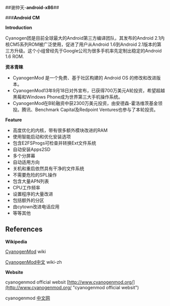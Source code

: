 ##谢仲天-**android-x86**##

###**Android CM** 

**Introduction**

Cyanogen团是目前全球最大的Android第三方编译团队，其发布的Android 2.1内核CM5系列ROM被广泛使用，促进了用户从Android 1.6到Android 2.1版本的第三方升级。这个小组曾经先于Google公司为很多手机率先定制出稳定的Android 1.6 ROM.

**资本青睐**

- CyanogenMod 是一个免费、基于社区构建的 Android OS 的修改和改进版本。
- CyanogenMod13年9月18日对外宣布，已获得700万美元A轮投资，希望超越黑莓和Windows Phone成为世界第三大手机操作系统。
- CyanogenMod在B轮融资中获2300万美元投资，由安德森-霍洛维茨基金领投。腾讯、Benchmark Capital及Redpoint Ventures也参与了本轮投资。


**Feature**

- 高度优化的内核，带有很多额外模块改进的RAM
- 使用智能启动和优化安装选项
- 包含E2FSProgs可检查并转换Ext文件系统
- 自动安装Apps2SD
- 多个分屏幕
- 自动适用方向
- 关机和重启依然具有干净的文件系统
- 不需要危险的SPL操作
- 包含大量APN列表
- CPU工作频率
- 设置程序的大量改进
- 包括额外的分区
- 由cytown改进电话应用
- 等等其他

## References ##
**Wikipedia**

[CyanogenMod](https://en.wikipedia.org/wiki/CyanogenMod) wiki

[CyanogenMod中文](https://zh.wikipedia.org/wiki/CyanogenMod) wiki-zh

**Website**

cyanogenmod official websit [http://www.cyanogenmod.org/](http://www.cyanogenmod.org/ "cyanogenmod official websit")

cyanogenmod [中文网](http://www.cmandroid.com/)
